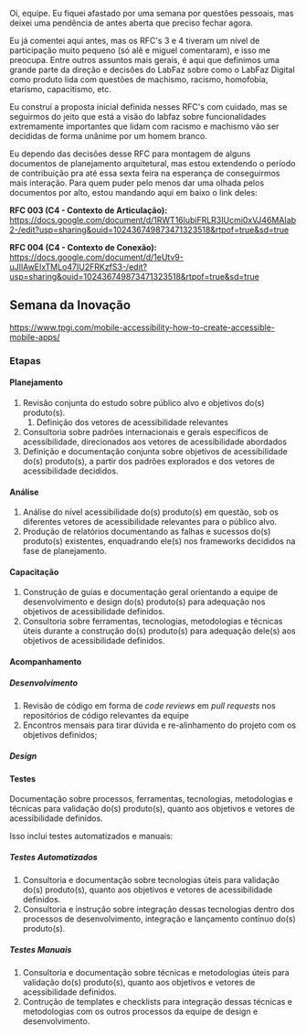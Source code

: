 Oi, equipe. Eu fiquei afastado por uma semana por questões pessoais, mas deixei uma pendência de antes aberta que preciso fechar agora.

Eu já comentei aqui antes, mas os RFC's 3 e 4 tiveram um nível de participação muito pequeno (só alê e miguel comentaram), e isso me preocupa. Entre outros assuntos mais gerais, é aqui que definimos uma grande parte da direção e decisões do LabFaz sobre como o LabFaz Digital como produto lida com questões de machismo, racismo, homofobia, etarismo, capacitismo, etc.

Eu construí a proposta inicial definida nesses RFC's com cuidado, mas se seguirmos do jeito que está a visão do labfaz sobre funcionalidades extremamente importantes que lidam com racismo e machismo vão ser decididas de forma unânime por um homem branco.

Eu dependo das decisões desse RFC para montagem de alguns documentos de planejamento arquitetural, mas estou extendendo o período de contribuição pra até essa sexta feira na esperança de conseguirmos mais interação. Para quem puder pelo menos dar uma olhada pelos documentos por alto, estou mandando aqui em baixo o link deles:

**RFC 003 (C4 - Contexto de Articulação):** https://docs.google.com/document/d/1RWT16lubiFRLR3IUcmi0xVJ46MAIab2-/edit?usp=sharing&ouid=102436749873471323518&rtpof=true&sd=true

**RFC 004 (C4 - Contexto de Conexão):** https://docs.google.com/document/d/1eUtv9-uJIlAwEIxTMLo47IU2FRKzfS3-/edit?usp=sharing&ouid=102436749873471323518&rtpof=true&sd=true



## Semana da Inovação
https://www.tpgi.com/mobile-accessibility-how-to-create-accessible-mobile-apps/


### Etapas
#### Planejamento
1. Revisão conjunta do estudo sobre público alvo e objetivos do(s) produto(s).
	1. Definição dos vetores de acessibilidade relevantes
2. Consultoria sobre padrões internacionais e gerais específicos de acessibilidade, direcionados aos vetores de acessibilidade abordados
3. Definição e documentação conjunta sobre objetivos de acessibilidade do(s) produto(s), a partir dos padrões explorados e dos vetores de acessibilidade decididos. 
#### Análise
1. Análise do nível acessibilidade do(s) produto(s) em questão, sob os diferentes vetores de acessibilidade relevantes para o público alvo.
2. Produção de relatórios documentando as falhas e sucessos do(s) produto(s) existentes, enquadrando ele(s) nos frameworks decididos na fase de planejamento.
#### Capacitação
1. Construção de guias e documentação geral orientando a equipe de desenvolvimento e design do(s) produto(s) para adequação nos objetivos de acessibilidade definidos.
2. Consultoria sobre ferramentas, tecnologias, metodologias e técnicas úteis durante a construção do(s) produto(s) para adequação dele(s) aos objetivos de acessibilidade definidos. 
#### Acompanhamento

##### Desenvolvimento
1. Revisão de código em forma de *code reviews* em *pull requests* nos repositórios de código relevantes da equipe
2. Encontros mensais para tirar dúvida e re-alinhamento do projeto com os objetivos definidos; 

##### Design

#### Testes
Documentação sobre processos, ferramentas, tecnologias, metodologias e técnicas para validação do(s) produto(s), quanto aos objetivos e vetores de acessibilidade definidos.

Isso inclui testes automatizados e manuais:

##### Testes Automatizados
1. Consultoria e documentação sobre tecnologias úteis para validação do(s) produto(s), quanto aos objetivos e vetores de acessibilidade definidos.
2. Consultoria e instrução sobre integração dessas tecnologias dentro dos processos de desenvolvimento, integração e lançamento contínuo do(s) produto(s).
##### Testes Manuais
1. Consultoria e documentação sobre técnicas e metodologias úteis para validação do(s) produto(s), quanto aos objetivos e vetores de acessibilidade definidos.
2. Contrução de templates e checklists para integração dessas técnicas e metodologias com os outros processos da equipe de design e desenvolvimento.